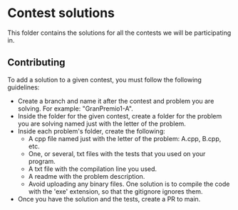 # Contest solutions

This folder contains the solutions for all the contests we will be participating in. 

## Contributing

To add a solution to a given contest, you must follow the following guidelines:

- Create a branch and name it after the contest and problem you are solving. For example: "GranPremio1-A".
- Inside the folder for the given contest, create a folder for the problem you are solving named just with the letter of the problem.
- Inside each problem's folder, create the following:
    - A cpp file named just with the letter of the problem: A.cpp, B.cpp, etc.
    - One, or several, txt files with the tests that you used on your program.
    - A txt file with the compilation line you used.
    - A readme with the problem description.
    - Avoid uploading any binary files. One solution is to compile the code with the 'exe' extension, so that the gitignore ignores them.
- Once you have the solution and the tests, create a PR to main.
